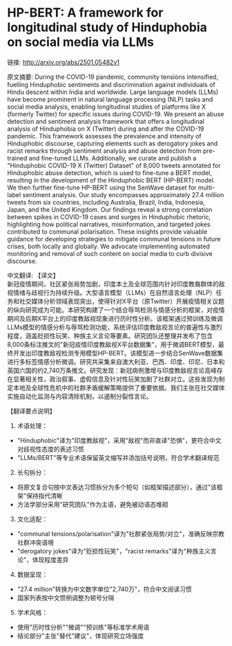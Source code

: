 # HP-BERT: A framework for longitudinal study of Hinduphobia on social media via LLMs

链接: http://arxiv.org/abs/2501.05482v1

原文摘要:
During the COVID-19 pandemic, community tensions intensified, fuelling
Hinduphobic sentiments and discrimination against individuals of Hindu descent
within India and worldwide. Large language models (LLMs) have become prominent
in natural language processing (NLP) tasks and social media analysis, enabling
longitudinal studies of platforms like X (formerly Twitter) for specific issues
during COVID-19. We present an abuse detection and sentiment analysis framework
that offers a longitudinal analysis of Hinduphobia on X (Twitter) during and
after the COVID-19 pandemic. This framework assesses the prevalence and
intensity of Hinduphobic discourse, capturing elements such as derogatory jokes
and racist remarks through sentiment analysis and abuse detection from
pre-trained and fine-tuned LLMs. Additionally, we curate and publish a
"Hinduphobic COVID-19 X (Twitter) Dataset" of 8,000 tweets annotated for
Hinduphobic abuse detection, which is used to fine-tune a BERT model, resulting
in the development of the Hinduphobic BERT (HP-BERT) model. We then further
fine-tune HP-BERT using the SenWave dataset for multi-label sentiment analysis.
Our study encompasses approximately 27.4 million tweets from six countries,
including Australia, Brazil, India, Indonesia, Japan, and the United Kingdom.
Our findings reveal a strong correlation between spikes in COVID-19 cases and
surges in Hinduphobic rhetoric, highlighting how political narratives,
misinformation, and targeted jokes contributed to communal polarisation. These
insights provide valuable guidance for developing strategies to mitigate
communal tensions in future crises, both locally and globally. We advocate
implementing automated monitoring and removal of such content on social media
to curb divisive discourse.

中文翻译:
【译文】  
新冠疫情期间，社区紧张局势加剧，印度本土及全球范围内针对印度教裔群体的敌视情绪与歧视行为持续升级。大型语言模型（LLMs）在自然语言处理（NLP）任务和社交媒体分析领域表现突出，使得针对X平台（原Twitter）开展疫情相关议题的纵向研究成为可能。本研究构建了一个结合辱骂检测与情感分析的框架，对疫情期间及后期X平台上的印度教敌视现象进行历时性分析。该框架通过预训练及微调LLMs模型的情感分析与辱骂检测功能，系统评估印度教敌视言论的普遍性与激烈程度，涵盖贬损性玩笑、种族主义言论等要素。研究团队还整理并发布了包含8,000条标注推文的"新冠疫情印度教敌视X平台数据集"，用于微调BERT模型，最终开发出印度教敌视检测专用模型HP-BERT。该模型进一步结合SenWave数据集进行多标签情感分析微调。研究共采集来自澳大利亚、巴西、印度、印尼、日本和英国六国的约2,740万条推文。研究发现：新冠病例激增与印度教敌视言论高峰存在显著相关性，政治叙事、虚假信息及针对性玩笑加剧了社群对立。这些发现为制定本地及全球性危机中的社群矛盾缓解策略提供了重要依据。我们主张在社交媒体实施自动化监测与内容清除机制，以遏制分裂性言论。  

【翻译要点说明】  
1. 术语处理：  
- "Hinduphobic"译为"印度教敌视"，采用"敌视"而非直译"恐惧"，更符合中文对歧视性态度的表述习惯  
- "LLMs/BERT"等专业术语保留英文缩写并添加括号说明，符合学术翻译规范  

2. 长句拆分：  
- 将原文复合句按中文表达习惯拆分为多个短句（如框架描述部分），通过"该框架"保持指代清晰  
- 方法学部分采用"研究团队"作为主语，避免被动语态堆砌  

3. 文化适配：  
- "communal tensions/polarisation"译为"社群紧张局势/对立"，准确反映宗教社群冲突语境  
- "derogatory jokes"译为"贬损性玩笑"，"racist remarks"译为"种族主义言论"，体现程度差异  

4. 数据呈现：  
- "27.4 million"转换为中文数字单位"2,740万"，符合中文阅读习惯  
- 国家列表按中文惯例调整为顿号分隔  

5. 学术风格：  
- 使用"历时性分析""微调""预训练"等标准学术用语  
- 结论部分"主张"替代"建议"，体现研究立场强度
